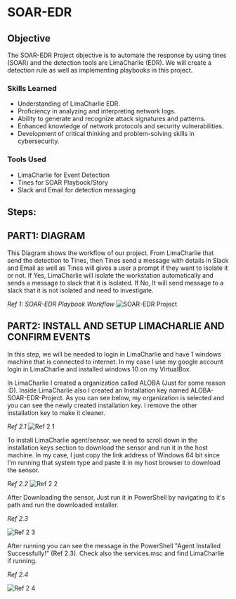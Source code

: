 # SOAR-EDR

## Objective

The SOAR-EDR Project objective is to automate the response by using tines (SOAR) and the detection tools are LimaCharlie (EDR). We will create a detection rule as well as implementing playbooks in this project. 

### Skills Learned

- Understanding of LimaCharlie EDR.
- Proficiency in analyzing and interpreting network logs.
- Ability to generate and recognize attack signatures and patterns.
- Enhanced knowledge of network protocols and security vulnerabilities.
- Development of critical thinking and problem-solving skills in cybersecurity.

### Tools Used

- LimaCharlie for Event Detection
- Tines for SOAR Playbook/Story
- Slack and Email for detection messaging 

## Steps:
## PART1: DIAGRAM
This Diagram shows the workflow of our project. From LimaCharlie that send the detection to Tines, then Tines send a message with details in Slack and Email as well as Tines will gives a user a prompt if they want to isolate it or not. If Yes, LimaCharlie will isolate the workstation automatically and sends a message to slack that it is isolated. If No, It will send message to a slack that it is not isolated and need to investigate. 

*Ref 1: SOAR-EDR Playbook Workflow*
![SOAR-EDR Project](https://github.com/user-attachments/assets/3a35dd79-cad8-4cc8-bd33-bc63cd4325d5)

##
## PART2: INSTALL AND SETUP LIMACHARLIE AND CONFIRM EVENTS
In this step, we will be needed to login in LimaCharlie and have 1 windows machine that is connected to internet. 
In my case I use my google account login in LimaCharlie and installed windows 10 on my VirtualBox. 

In LimaCharlie I created a organization called ALOBA (Just for some reason :D). Inside LimaCharlie also I created an Installation key named ALOBA-SOAR-EDR-Project. As you can see below, my organization is selected and you can see the newly created installation key. I remove the other installation key to make it cleaner. 

*Ref 2.1*
![Ref 2 1](https://github.com/user-attachments/assets/45d68bcd-7099-4cec-b553-9ab834fea84a)

To install LimaCharlie agent/sensor, we need to scroll down in the installation keys section to download the sensor and run it in the host machine. In my case, I just copy the link address of Windows 64 bit since I'm running that system type and paste it in my host browser to download the sensor. 

*Ref 2.2*
![Ref 2 2](https://github.com/user-attachments/assets/5541d212-1673-4d2b-be95-439995567398)


After Downloading the sensor, Just run it in PowerShell by navigating to it's path and run the downloaded installer. 

*Ref 2.3*

![Ref 2 3](https://github.com/user-attachments/assets/dae425c7-d3cd-42e7-95e7-b306eb74860b)



After running you can see the message in the PowerShell "Agent Installed Successfully!" (Ref 2.3). Check also the services.msc and find LimaCharlie if running. 

*Ref 2.4*

![Ref 2 4](https://github.com/user-attachments/assets/c7f28bc7-802a-4fbe-b37a-17e97fd4bd1b)



